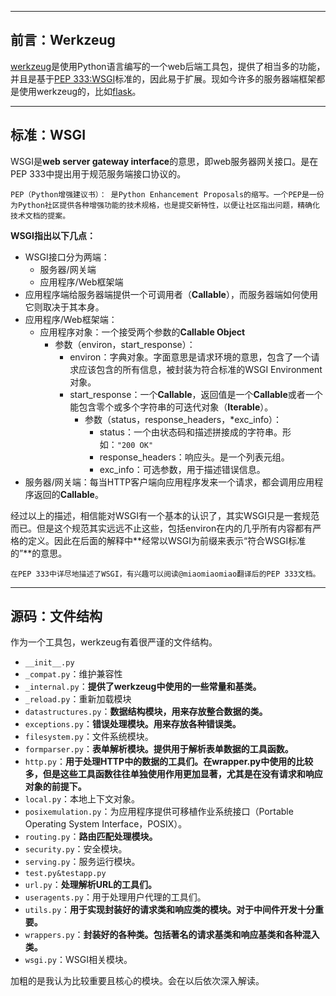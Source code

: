 -----
## 前言：Werkzeug

[werkzeug](https://github.com/pallets/werkzeug)是使用Python语言编写的一个web后端工具包，提供了相当多的功能，并且是基于[PEP 333:WSGI](https://www.python.org/dev/peps/pep-0333/)标准的，因此易于扩展。现如今许多的服务器端框架都是使用werkzeug的，比如[flask](https://github.com/pallets/flask)。

-----
## 标准：WSGI

WSGI是**web server gateway interface**的意思，即web服务器网关接口。是在PEP 333中提出用于规范服务端接口协议的。

	PEP（Python增强建议书）： 是Python Enhancement Proposals的缩写。一个PEP是一份为Python社区提供各种增强功能的技术规格，也是提交新特性，以便让社区指出问题，精确化技术文档的提案。

**WSGI指出以下几点：**

+ WSGI接口分为两端：
	+ 服务器/网关端
	+ 应用程序/Web框架端
+ 应用程序端给服务器端提供一个可调用者（**Callable**），而服务器端如何使用它则取决于其本身。
+ 应用程序/Web框架端：
	+ 应用程序对象：一个接受两个参数的**Callable Object**
		+ 参数（environ，start_response）：
			+ environ：字典对象。字面意思是请求环境的意思，包含了一个请求应该包含的所有信息，被封装为符合标准的WSGI Environment对象。
			+ start_response：一个**Callable**，返回值是一个**Callable**或者一个能包含零个或多个字符串的可迭代对象（**Iterable**）。
				+ 参数（status，response_headers，*exc_info）：
					+ status：一个由状态码和描述拼接成的字符串。形如：```"200 OK"```
					+ response_headers：响应头。是一个列表元组。
					+ exc_info：可选参数，用于描述错误信息。
+ 服务器/网关端：每当HTTP客户端向应用程序发来一个请求，都会调用应用程序返回的**Callable**。

经过以上的描述，相信能对WSGI有一个基本的认识了，其实WSGI只是一套规范而已。但是这个规范其实远远不止这些，包括environ在内的几乎所有内容都有严格的定义。因此在后面的解释中**经常以WSGI为前缀来表示“符合WSGI标准的”**的意思。

	在PEP 333中详尽地描述了WSGI，有兴趣可以阅读@miaomiaomiao翻译后的PEP 333文档。

-----
## 源码：文件结构

作为一个工具包，werkzeug有着很严谨的文件结构。

+ ```__init__.py```
+ ```_compat.py```：维护兼容性
+ ```_internal.py```：**提供了werkzeug中使用的一些常量和基类。**
+ ```_reload.py```：重新加载模块
+ ```datastructures.py```：**数据结构模块，用来存放整合数据的类。**
+ ```exceptions.py```：**错误处理模块。用来存放各种错误类。**
+ ```filesystem.py```：文件系统模块。
+ ```formparser.py```：**表单解析模块。提供用于解析表单数据的工具函数。**
+ ```http.py```：**用于处理HTTP中的数据的工具们。在wrapper.py中使用的比较多，但是这些工具函数往往单独使用作用更加显著，尤其是在没有请求和响应对象的前提下。**
+ ```local.py```：本地上下文对象。
+ ```posixemulation.py```：为应用程序提供可移植作业系统接口（Portable Operating System Interface，POSIX）。
+ ```routing.py```：**路由匹配处理模块。**
+ ```security.py```：安全模块。
+ ```serving.py```：服务运行模块。
+ ```test.py&testapp.py```
+ ```url.py```：**处理解析URL的工具们。**
+ ```useragents.py```：用于处理用户代理的工具们。
+ ```utils.py```：**用于实现封装好的请求类和响应类的模块。对于中间件开发十分重要。**
+ ```wrappers.py```：**封装好的各种类。包括著名的请求基类和响应基类和各种混入类。**
+ ```wsgi.py```：WSGI相关模块。

加粗的是我认为比较重要且核心的模块。会在以后依次深入解读。

